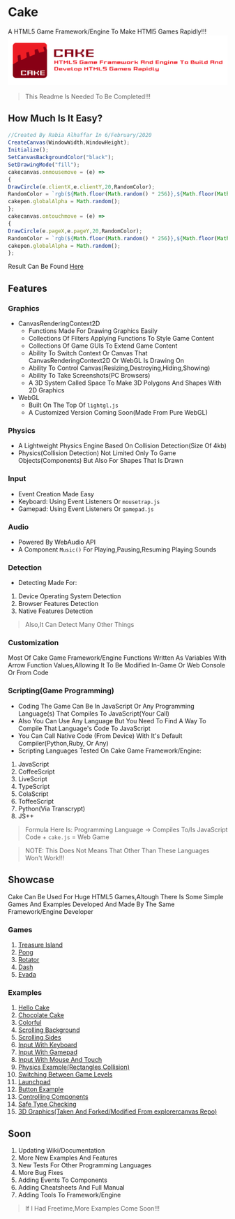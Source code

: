 # Cake
A HTML5 Game Framework/Engine To Make HTMl5 Games Rapidly!!!
<img src="CAKE.png">
> This Readme Is Needed To Be Completed!!!

## How Much Is It Easy?
```javascript
//Created By Rabia Alhaffar In 6/February/2020
CreateCanvas(WindowWidth,WindowHeight);
Initialize();
SetCanvasBackgroundColor("black");
SetDrawingMode("fill");
cakecanvas.onmousemove = (e) => 
{
DrawCircle(e.clientX,e.clientY,20,RandomColor);
RandomColor = `rgb(${Math.floor(Math.random() * 256)},${Math.floor(Math.random() * 256)},${Math.floor(Math.random() * 256)})`;
cakepen.globalAlpha = Math.random();
};
cakecanvas.ontouchmove = (e) =>
{
DrawCircle(e.pageX,e.pageY,20,RandomColor);
RandomColor = `rgb(${Math.floor(Math.random() * 256)},${Math.floor(Math.random() * 256)},${Math.floor(Math.random() * 256)})`;
cakepen.globalAlpha = Math.random();    
};
```
Result Can Be Found [Here](https://rabios.github.io/Cake/examples/input_03.html)
## Features

### Graphics
- CanvasRenderingContext2D
  - Functions Made For Drawing Graphics Easily
  - Collections Of Filters Applying Functions To Style Game Content
  - Collections Of Game GUIs To Extend Game Content
  - Ability To Switch Context Or Canvas That CanvasRenderingContext2D Or WebGL Is Drawing On
  - Ability To Control Canvas(Resizing,Destroying,Hiding,Showing)
  - Ability To Take Screenshots(PC Browsers)
  - A 3D System Called Space To Make 3D Polygons And Shapes With 2D Graphics
- WebGL
  - Built On The Top Of `lightgl.js`
  - A Customized Version Coming Soon(Made From Pure WebGL)

### Physics
- A Lightweight Physics Engine Based On Collision Detection(Size Of 4kb)
- Physics(Collision Detection) Not Limited Only To Game Objects(Components) But Also For Shapes That Is Drawn

### Input
- Event Creation Made Easy
- Keyboard: Using Event Listeners Or `mousetrap.js`
- Gamepad: Using Event Listeners Or `gamepad.js`

### Audio
- Powered By WebAudio API
- A Component `Music()` For Playing,Pausing,Resuming Playing Sounds 

### Detection
- Detecting Made For:
1. Device Operating System Detection
2. Browser Features Detection
3. Native Features Detection

> Also,It Can Detect Many Other Things

### Customization
Most Of Cake Game Framework/Engine Functions Written As Variables With Arrow Function Values,Allowing It To Be Modified In-Game Or Web Console Or From Code

### Scripting(Game Programming)
- Coding The Game Can Be In JavaScript Or Any Programming Language(s) That Compiles To JavaScript(Your Call)
- Also You Can Use Any Language But You Need To Find A Way To Compile That Language's Code To JavaScript
- You Can Call Native Code (From Device) With It's Default Compiler(Python,Ruby, Or Any)
- Scripting Languages Tested On Cake Game Framework/Engine:
1. JavaScript 
2. CoffeeScript
3. LiveScript
4. TypeScript
5. ColaScript
6. ToffeeScript
7. Python(Via Transcrypt)
8. JS++

> Formula Here Is: Programming Language -> Compiles To/Is JavaScript Code + `cake.js` = Web Game

> NOTE: This Does Not Means That Other Than These Languages Won't Work!!!

## Showcase
Cake Can Be Used For Huge HTML5 Games,Altough There Is Some Simple Games And Examples Developed And Made By The Same Framework/Engine Developer

### Games

1. [Treasure Island](https://rabios.github.io/Cake/games/treasure_island.html)
2. [Pong](https://rabios.github.io/Cake/games/pong.html)
3. [Rotator](https://rabios.github.io/Cake/games/rotator.html)
4. [Dash](https://rabios.github.io/Cake/games/dash.html)
5. [Evada](https://rabios.github.io/Cake/games/evada.html)

### Examples

1. [Hello Cake](https://rabios.github.io/Cake/examples/graphics_01.html)
2. [Chocolate Cake](https://rabios.github.io/Cake/examples/graphics_02.html)
3. [Colorful](https://rabios.github.io/Cake/examples/graphics_03.html)
4. [Scrolling Background](https://rabios.github.io/Cake/examples/component_03.html)
5. [Scrolling Sides](https://rabios.github.io/Cake/examples/component_02.html)
6. [Input With Keyboard](https://rabios.github.io/Cake/examples/input_01.html)
7. [Input With Gamepad](https://rabios.github.io/Cake/examples/input_02.html)
8. [Input With Mouse And Touch](https://rabios.github.io/Cake/examples/input_03.html)
9. [Physics Example(Rectangles Collision)](https://rabios.github.io/Cake/examples/physics_01.html)
10. [Switching Between Game Levels](https://rabios.github.io/Cake/examples/fps_01.html)
11. [Launchpad](https://rabios.github.io/Cake/examples/launchpad.html)
12. [Button Example](https://rabios.github.io/Cake/examples/button_01.html)
13. [Controlling Components](https://rabios.github.io/Cake/examples/component_01.html)
14. [Safe Type Checking](https://rabios.github.io/Cake/examples/compiler_01.html)
15. [3D Graphics(Taken And Forked/Modified From explorercanvas Repo)](https://rabios.github.io/Cake/examples/graphics_04.html)

## Soon
1. Updating Wiki/Documentation
2. More New Examples And Features
3. New Tests For Other Programming Languages
4. More Bug Fixes
5. Adding Events To Components
6. Adding Cheatsheets And Full Manual
7. Adding Tools To Framework/Engine

> If I Had Freetime,More Examples Come Soon!!!  
